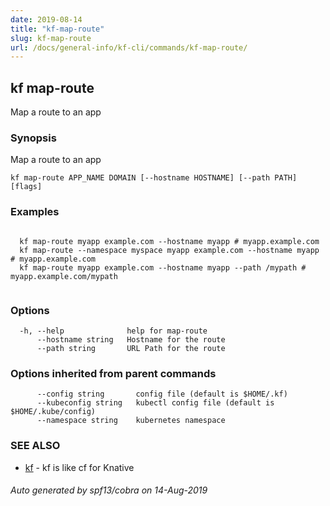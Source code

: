 ```yaml
---
date: 2019-08-14
title: "kf-map-route"
slug: kf-map-route
url: /docs/general-info/kf-cli/commands/kf-map-route/
---
```

## kf map-route

Map a route to an app

### Synopsis

Map a route to an app

```
kf map-route APP_NAME DOMAIN [--hostname HOSTNAME] [--path PATH] [flags]
```

### Examples

```

  kf map-route myapp example.com --hostname myapp # myapp.example.com
  kf map-route --namespace myspace myapp example.com --hostname myapp # myapp.example.com
  kf map-route myapp example.com --hostname myapp --path /mypath # myapp.example.com/mypath
  
```

### Options

```
  -h, --help              help for map-route
      --hostname string   Hostname for the route
      --path string       URL Path for the route
```

### Options inherited from parent commands

```
      --config string       config file (default is $HOME/.kf)
      --kubeconfig string   kubectl config file (default is $HOME/.kube/config)
      --namespace string    kubernetes namespace
```

### SEE ALSO

* [kf](/docs/general-info/kf-cli/commands/kf/)	 - kf is like cf for Knative

###### Auto generated by spf13/cobra on 14-Aug-2019
